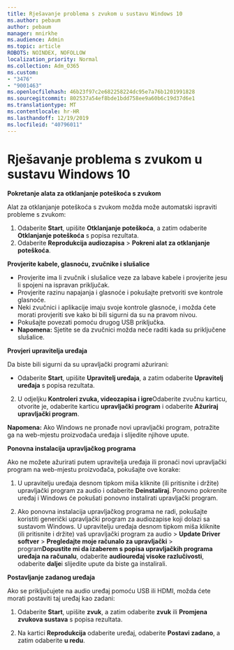 ```yaml
---
title: Rješavanje problema s zvukom u sustavu Windows 10
ms.author: pebaum
author: pebaum
manager: mnirkhe
ms.audience: Admin
ms.topic: article
ROBOTS: NOINDEX, NOFOLLOW
localization_priority: Normal
ms.collection: Adm_O365
ms.custom:
- "3476"
- "9001463"
ms.openlocfilehash: 46b23f97c2e682258224dc95e7a76b1201991828
ms.sourcegitcommit: 802537a54ef8bde1bdd758ee9a60b6c19d37d6e1
ms.translationtype: MT
ms.contentlocale: hr-HR
ms.lasthandoff: 12/19/2019
ms.locfileid: "40796011"
---
```

# <a name="troubleshooting-audio-problems-in-windows-10"></a>Rješavanje problema s zvukom u sustavu Windows 10

**Pokretanje alata za otklanjanje poteškoća s zvukom**

Alat za otklanjanje poteškoća s zvukom možda može automatski ispraviti probleme s zvukom: 

1. Odaberite **Start**, upišite **Otklanjanje poteškoća**, a zatim odaberite **Otklanjanje poteškoća** s popisa rezultata. 
2. Odaberite **Reprodukcija audiozapisa** > **Pokreni alat za otklanjanje poteškoća**.

**Provjerite kabele, glasnoću, zvučnike i slušalice**

- Provjerite ima li zvučnik i slušalice veze za labave kabele i provjerite jesu li spojeni na ispravan priključak.
- Provjerite razinu napajanja i glasnoće i pokušajte pretvoriti sve kontrole glasnoće.
- Neki zvučnici i aplikacije imaju svoje kontrole glasnoće, i možda ćete morati provjeriti sve kako bi bili sigurni da su na pravom nivou.
- Pokušajte povezati pomoću drugog USB priključka.
- **Napomena:** Sjetite se da zvučnici možda neće raditi kada su priključene slušalice.

**Provjeri upravitelja uređaja**

Da biste bili sigurni da su upravljački programi ažurirani:

- Odaberite **Start**, upišite **Upravitelj uređaja**, a zatim odaberite **Upravitelj uređaja** s popisa rezultata.

2. U odjeljku **Kontroleri zvuka, videozapisa i igre**Odaberite zvučnu karticu, otvorite je, odaberite karticu **upravljački program** i odaberite **Ažuriraj upravljački program**. 

**Napomena:** Ako Windows ne pronađe novi upravljački program, potražite ga na web-mjestu proizvođača uređaja i slijedite njihove upute.

**Ponovna instalacija upravljačkog programa**

Ako ne možete ažurirati putem upravitelja uređaja ili pronaći novi upravljački program na web-mjestu proizvođača, pokušajte ove korake: 

1. U upravitelju uređaja desnom tipkom miša kliknite (ili pritisnite i držite) upravljački program za audio i odaberite **Deinstaliraj**. Ponovno pokrenite uređaj i Windows će pokušati ponovno instalirati upravljački program.

2. Ako ponovna instalacija upravljačkog programa ne radi, pokušajte koristiti generički upravljački program za audiozapise koji dolazi sa sustavom Windows. U upravitelju uređaja desnom tipkom miša kliknite (ili pritisnite i držite) vaš upravljački program za audio > **Update Driver softver** > **Pregledajte moje računalo za upravljački** > program**Dopustite mi da izaberem s popisa upravljačkih programa uređaja na računalu**, odaberite **audiouređaj visoke razlučivosti**, odaberite **dalje**i slijedite upute da biste ga instalirali.

**Postavljanje zadanog uređaja**

Ako se priključujete na audio uređaj pomoću USB ili HDMI, možda ćete morati postaviti taj uređaj kao zadani: 

1. Odaberite **Start**, upišite **zvuk**, a zatim odaberite **zvuk** ili **Promjena zvukova sustava** s popisa rezultata.

2. Na kartici **Reprodukcija** odaberite uređaj, odaberite **Postavi zadano**, a zatim odaberite **u redu**.

